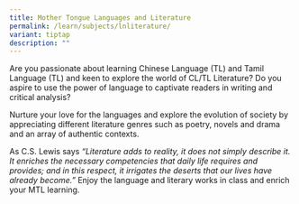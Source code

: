 ```yaml
---
title: Mother Tongue Languages and Literature
permalink: /learn/subjects/lnliterature/
variant: tiptap
description: ""
---
```

<p>Are you passionate about learning Chinese Language (TL) and Tamil Language (TL) and keen to explore the world of CL/TL Literature? Do you aspire to use the power of language to captivate readers in writing and critical analysis?&nbsp;</p><p>Nurture your love for the languages and explore the evolution of society by appreciating different literature genres such as poetry, novels and drama and an array of authentic contexts.&nbsp;</p><p>As C.S. Lewis says<em> “Literature adds to reality, it does not simply describe it. It enriches the necessary competencies that daily life requires and provides; and in this respect, it irrigates the deserts that our lives have already become.” </em>Enjoy the language and literary works in class and enrich your MTL learning.</p>
